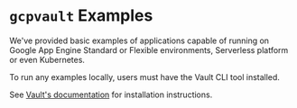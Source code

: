 # `gcpvault` Examples

We've provided basic examples of applications capable of running on Google App Engine Standard or Flexible environments, Serverless platform or even Kubernetes.

To run any examples locally, users must have the Vault CLI tool installed.

See [Vault's documentation](https://www.vaultproject.io/docs/install/index.html) for installation instructions.
